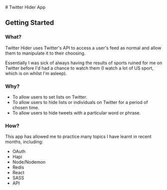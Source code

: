# Twitter Hider App

## Getting Started

### What?

Twitter Hider uses Twitter's API to access a user's feed as normal and allow them to manipulate it to their choosing.

Essentially I was sick of always having the results of sports ruined for me on Twitter before I'd had a chance to watch them (I watch a lot of US sport, which is on whilst I'm asleep).

### Why?

* To allow users to set lists on Twitter.
* To allow users to hide lists or individuals on Twitter for a period of chosen time.
* To allow users to hide tweets with a particular word or phrase.

### How?

This app has allowed me to practice many topics I have learnt in recent months, including:

* OAuth
* Hapi
* Node/Nodemon
* Redis
* React
* SASS
* API
